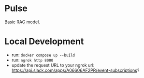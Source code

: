 # Pulse
Basic RAG model.

# Local Development
- run: `docker compose up --build`
- run: `ngrok http 8000`
- update the request URL to your ngrok url: https://api.slack.com/apps/A06606AF2PR/event-subscriptions?
